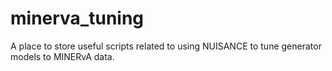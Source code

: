 # minerva_tuning

A place to store useful scripts related to using NUISANCE to tune generator models to MINERvA data.

